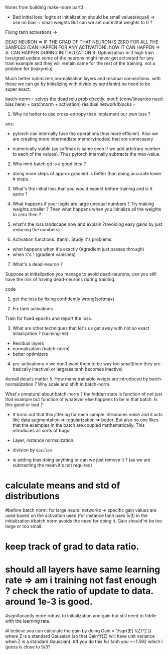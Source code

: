 Notes from building make-more part3

- Bad initial loss: logits at initialization should be small values(equal) => use no bias + small weights
But can we set our inittal weights to 0 ? 

Fixing tanh activations =>

DEAD NEURON => IF THE GRAD OF THAT NEURON IS ZERO FOR ALL THE SAMPLES (CAN HAPPEN FOR ANY ACTIVATION). hOW IT CAN HAPPEN => A. CAN HAPPEN DURING INITIALIZATION B. Optimization => if high train loss/grad update some of the neurons might never get activated for any train example and they will remain same for the rest of the training. not a problem for (leakyrelu)

Much better optimizers,normalization layers and residual connections. with these we can go by initializing with divide by sqrt(fanin).no need to be super exact.

batch-norm = solves the dead relu prob directly. motif: (conv/linear(no need bias here) + batchnorm + activation)
residual network/blocks = 


1. Why its better to use cross-entropy than implement our own loss ?

ans: 
 - pytorch can internally fuse the operations thus more efficient. Also we are creating more intermediate memory(nodes) that are unnecssary

- numerically stable (as softmax is same even if we add arbitrary number to each of the values). Thus pytorch internally subtracts the max-value.

2. Why mini-batch gd is a good idea ?

- doing more steps of approx gradient is better than doing accurate lower # steps.

3. What's the initial loss that you would expect before training and is it same ?

4. What happens if your logits are large unequal numbers ? Try making weights smaller ? Then what happens when you initialize all the weights to zero then ?

5. what's the loss landscape now and explain ?(avoiding easy gains by just reducing the numbers)

6. Activation functions: (tanh). Study it's problems.
- what happens when it's exactly 0(gradient just passes through)
- when it's 1 (gradient vanishes)

7. What's a dead-neuron ?

Suppose at initialization you manage to avoid dead-neurons, can you still have the risk of having dead-neurons during training.

code
1. get the loss by fixing confidently wrong(softmax)

2. Fix tanh activations

Train for fixed epochs and report the loss.

3. What are other techniques that let's us get away with not so exact initialization ? (kaiming-he)

- Residual layers
- normalization (batch-norm)
- better optimizers


4. pre-activations = we don't want them to be way too small(then they are basically inactive) or large(as tanh becomes inactive)


#small details matter
5. How many trainable weigts are introduced by batch-normalization ? Why scale and shift in batch-norm.

What's unnatural about batch-norm ?
the hidden state is function of not just that example but function of whatever else happens to be in that batch. Is this good or bad ?

- It turns out that this jittering for each sample introduces noise and it acts like data augmentation => regularization => better. But also no one likes that the examples in the batch are coupled mathematically. This introduces all sorts of bugs.

- Layer, instance normalization.

- division by `epsilon`

- is adding bias doing anything or can we just remove it ? (as we are subtracting the mean it's not required)


# calculate means and std of distributions

#before batch norm: for large neural networks => specific gain values are used based on the activation used (for instance tanh uses 5/3) in the initialization
#batch norm avoids the need for doing it. Gain should'nt be too large or too small.


# keep track of grad to data ratio.

# should all layers have same learning rate => am i training not fast enough ? check the ratio of update to data. around 1e-3 is good.
#signifacantly more robust to initialization and gain but still need to fiddle with the learning rate.

#I believe you can calculate the gain by doing Gain = 1/sqrt(E[ f(Z)^2 ]) where Z is a standard Gaussian (so that Gain*f(Z) will have unit variance when Z is a standard Gaussian). 
#If you do this for tanh you ~=1.592 which I guess is close to 5/3?
